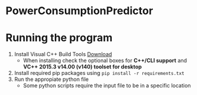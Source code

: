 # PowerConsumptionPredictor

# Running the program
1. Install Visual C++ Build Tools [Download](https://www.visualstudio.com/thank-you-downloading-visual-studio/?sku=BuildTools&rel=15)
    - When installing check the optional boxes for **C++/CLI support** and **VC++ 2015.3 v14.00 (v140) toolset for desktop**
2. Install required pip packages using ```pip install -r requirements.txt```
3. Run the appropiate python file
    - Some python scripts require the input file to be in a specific location

